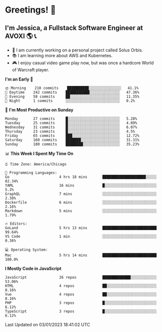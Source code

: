 # Greetings! 🧠

## I'm Jessica, a Fullstack Software Engineer at AVOXI 🌎 📞

- 🌟 I am currently working on a personal project called Solus Orbis.
- 📚 I am learning more about AWS and Kubernetes.
- 🎮 I enjoy casual video game play now, but was once a hardcore World of Warcraft player.

<!--START_SECTION:waka-->
**I'm an Early 🐤** 

```text
🌞 Morning    210 commits    ██████████░░░░░░░░░░░░░░░   41.1% 
🌆 Daytime    242 commits    ███████████░░░░░░░░░░░░░░   47.36% 
🌃 Evening    58 commits     ██░░░░░░░░░░░░░░░░░░░░░░░   11.35% 
🌙 Night      1 commits      ░░░░░░░░░░░░░░░░░░░░░░░░░   0.2%

```
📅 **I'm Most Productive on Sunday** 

```text
Monday       27 commits     █░░░░░░░░░░░░░░░░░░░░░░░░   5.28% 
Tuesday      25 commits     █░░░░░░░░░░░░░░░░░░░░░░░░   4.89% 
Wednesday    31 commits     █░░░░░░░░░░░░░░░░░░░░░░░░   6.07% 
Thursday     23 commits     █░░░░░░░░░░░░░░░░░░░░░░░░   4.5% 
Friday       65 commits     ███░░░░░░░░░░░░░░░░░░░░░░   12.72% 
Saturday     160 commits    ███████░░░░░░░░░░░░░░░░░░   31.31% 
Sunday       180 commits    ████████░░░░░░░░░░░░░░░░░   35.23%

```


📊 **This Week I Spent My Time On** 

```text
⌚︎ Time Zone: America/Chicago

💬 Programming Languages: 
Go                       4 hrs 18 mins       ████████████████████░░░░░   82.34% 
YAML                     16 mins             █░░░░░░░░░░░░░░░░░░░░░░░░   5.3% 
GraphQL                  7 mins              ░░░░░░░░░░░░░░░░░░░░░░░░░   2.38% 
Dockerfile               6 mins              ░░░░░░░░░░░░░░░░░░░░░░░░░   2.16% 
Markdown                 5 mins              ░░░░░░░░░░░░░░░░░░░░░░░░░   1.79%

🔥 Editors: 
GoLand                   5 hrs 13 mins       █████████████████████████   99.64% 
VS Code                  1 min               ░░░░░░░░░░░░░░░░░░░░░░░░░   0.36%

💻 Operating System: 
Mac                      5 hrs 14 mins       █████████████████████████   100.0%

```

**I Mostly Code in JavaScript** 

```text
JavaScript               26 repos            █████████████░░░░░░░░░░░░   53.06% 
HTML                     4 repos             ██░░░░░░░░░░░░░░░░░░░░░░░   8.16% 
Vue                      4 repos             ██░░░░░░░░░░░░░░░░░░░░░░░   8.16% 
PHP                      3 repos             █░░░░░░░░░░░░░░░░░░░░░░░░   6.12% 
TypeScript               3 repos             █░░░░░░░░░░░░░░░░░░░░░░░░   6.12%

```



 Last Updated on 03/01/2023 18:41:02 UTC
<!--END_SECTION:waka-->

<!--
**jessikuh/jessikuh** is a ✨ _special_ ✨ repository because its `README.md` (this file) appears on your GitHub profile.

Here are some ideas to get you started:

- 🔭 I’m currently working on ...
- 🌱 I’m currently learning ...
- 👯 I’m looking to collaborate on ...
- 🤔 I’m looking for help with ...
- 💬 Ask me about ...
- 📫 How to reach me: ...
- 😄 Pronouns: ...
- ⚡ Fun fact: ...
-->
